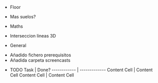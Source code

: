 * Floor
- Mas suelos?

* Maths
- Interseccion lineas 3D

* General
- Añadido fichero prerequisitos
- Añadida carpeta screencasts

* TODO
Task | Done?
------------ | -------------
Content Cell | Content Cell
Content Cell | Content Cell
